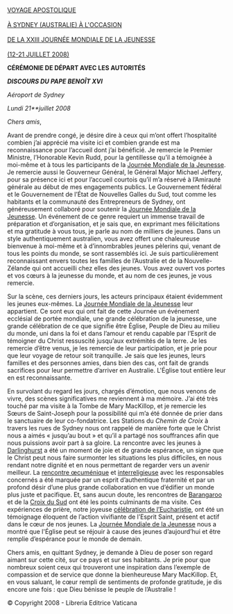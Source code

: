 [VOYAGE APOSTOLIQUE \
\
À SYDNEY (AUSTRALIE) À L'OCCASION \
\
DE LA XXIII JOURNÉE MONDIALE DE LA JEUNESSE \
\
(12-21 JUILLET 2008)](/content/benedict-xvi/fr/travels/2008/outside/documents/australia.html)

**CÉRÉMONIE DE DÉPART AVEC LES AUTORITÉS**

***DISCOURS DU PAPE BENOÎT XVI***

*Aéroport de Sydney*

*Lundi 21**juillet 2008*

*Chers amis*,

Avant de prendre congé, je désire dire à ceux qui m’ont offert l’hospitalité combien j’ai apprécié ma visite ici et combien grande est ma reconnaissance pour l’accueil dont j’ai bénéficié. Je remercie le Premier Ministre, l’Honorable Kevin Rudd, pour la gentillesse qu’il a témoignée à moi-même et à tous les participants de la [Journée Mondiale de la Jeunesse](/content/benedict-xvi/fr/travels/2008/outside/documents/australia.html). Je remercie aussi le Gouverneur Général, le Général Major Michael Jeffery, pour sa présence ici et pour l’accueil courtois qu’il m’a réservé à l’Amirauté générale au début de mes engagements publics. Le Gouvernement fédéral et le Gouvernement de l’État de Nouvelles Galles du Sud, tout comme les habitants et la communauté des Entrepreneurs de Sydney, ont généreusement collaboré pour soutenir la [Journée Mondiale de la Jeunesse](/content/benedict-xvi/fr/travels/2008/outside/documents/australia.html). Un événement de ce genre requiert un immense travail de préparation et d’organisation, et je sais que, en exprimant mes félicitations et ma gratitude à vous tous, je parle au nom de milliers de jeunes. Dans un style authentiquement australien, vous avez offert une chaleureuse bienvenue à moi-même et à d’innombrables jeunes pèlerins qui, venant de tous les points du monde, se sont rassemblés ici. Je suis particulièrement reconnaissant envers toutes les familles de l’Australie et de la Nouvelle-Zélande qui ont accueilli chez elles des jeunes. Vous avez ouvert vos portes et vos cœurs à la jeunesse du monde, et au nom de ces jeunes, je vous remercie.

Sur la scène, ces derniers jours, les acteurs principaux étaient évidemment les jeunes eux-mêmes. La [Journée Mondiale de la Jeunesse](/content/benedict-xvi/fr/travels/2008/outside/documents/australia.html) leur appartient. Ce sont eux qui ont fait de cette Journée un événement ecclésial de portée mondiale, une grande célébration de la jeunesse, une grande célébration de ce que signifie être Église, Peuple de Dieu au milieu du monde, uni dans la foi et dans l’amour et rendu capable par l’Esprit de témoigner du Christ ressuscité jusqu’aux extrémités de la terre. Je les remercie d’être venus, je les remercie de leur participation, et je prie pour que leur voyage de retour soit tranquille. Je sais que les jeunes, leurs familles et des personnes amies, dans bien des cas, ont fait de grands sacrifices pour leur permettre d’arriver en Australie. L'Église tout entière leur en est reconnaissante.

En survolant du regard les jours, chargés d’émotion, que nous venons de vivre, des scènes significatives me reviennent à ma mémoire. J’ai été très touché par ma visite à la Tombe de Mary MacKillop, et je remercie les Sœurs de Saint-Joseph pour la possibilité qui m’a été donnée de prier dans le sanctuaire de leur co-fondatrice. Les Stations du *Chemin de Croix* à travers les rues de Sydney nous ont rappelé de manière forte que le Christ nous a aimés « jusqu’au bout » et qu’il a partagé nos souffrances afin que nous puissions avoir part à sa gloire. La rencontre avec les jeunes à [Darlinghurst](/content/benedict-xvi/fr/speeches/2008/july/documents/hf_ben-xvi_spe_20080718_darlinghurst.html) a été un moment de joie et de grande espérance, un signe que le Christ peut nous faire surmonter les situations les plus difficiles, en nous rendant notre dignité et en nous permettant de regarder vers un avenir meilleur. La [rencontre œcuménique](/content/benedict-xvi/fr/speeches/2008/july/documents/hf_ben-xvi_spe_20080718_ecumenism.html) et [interreligieuse](/content/benedict-xvi/fr/speeches/2008/july/documents/hf_ben-xvi_spe_20080718_interel.html) avec les responsables concernés a été marquée par un esprit d’authentique fraternité et par un profond désir d’une plus grande collaboration en vue d’édifier un monde plus juste et pacifique. Et, sans aucun doute, les rencontres de [Barangaroo](/content/benedict-xvi/fr/speeches/2008/july/documents/hf_ben-xvi_spe_20080717_barangaroo.html) et de la [Croix du Sud](/content/benedict-xvi/fr/speeches/2008/july/documents/hf_ben-xvi_spe_20080719_vigil.html) ont été les points culminants de ma visite. Ces expériences de prière, notre joyeuse [célébration de l’Eucharistie](/content/benedict-xvi/fr/homilies/2008/documents/hf_ben-xvi_hom_20080720_xxiii-wyd.html), ont été un témoignage éloquent de l’action vivifiante de l’Esprit Saint, présent et actif dans le cœur de nos jeunes. La [Journée Mondiale de la Jeunesse](/content/benedict-xvi/fr/travels/2008/outside/documents/australia.html) nous a montré que l'Église peut se réjouir à cause des jeunes d’aujourd’hui et être remplie d’espérance pour le monde de demain.

Chers amis, en quittant Sydney, je demande à Dieu de poser son regard aimant sur cette cité, sur ce pays et sur ses habitants. Je prie pour que nombreux soient ceux qui trouveront une inspiration dans l’exemple de compassion et de service que donne la bienheureuse Mary MacKillop. Et, en vous saluant, le cœur rempli de sentiments de profonde gratitude, je dis encore une fois : que Dieu bénisse le peuple de l’Australie !

© Copyright 2008 - Libreria Editrice Vaticana